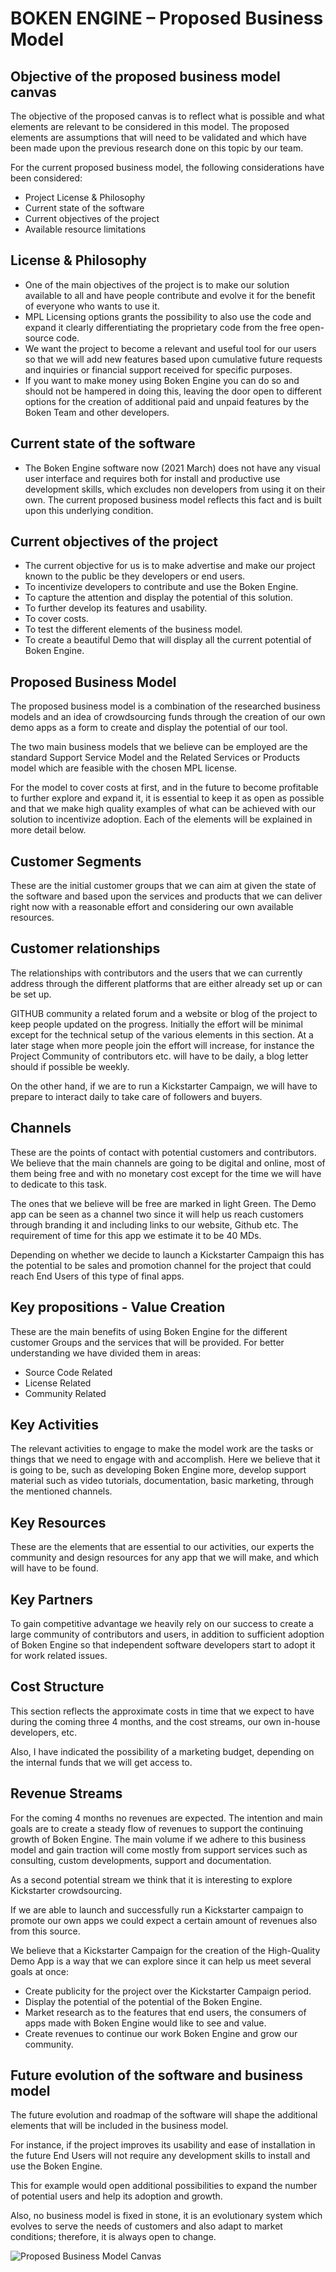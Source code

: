 # BOKEN ENGINE – Proposed Business Model

## Objective of the proposed business model canvas

The objective of the proposed canvas is to reflect what is possible and what elements are relevant to be considered in this model.  The proposed elements are assumptions that will need to be validated and which have been made upon the previous research done on this topic by our team.

For the current proposed business model, the following considerations have been considered:

- Project License & Philosophy
- Current state of the software
- Current objectives of the project
- Available resource limitations

## License & Philosophy

- One of the main objectives of the project is to make our solution available to all and have people contribute and evolve it for the benefit of everyone who wants to use it.
- MPL Licensing options grants the possibility to also use the code and expand it clearly differentiating the proprietary code from the free open-source code.
- We want the project to become a relevant and useful tool for our users so that we will add new features based upon cumulative future requests and inquiries or financial support received for specific purposes.
- If you want to make money using Boken Engine you can do so and should not be hampered in doing this, leaving the door open to different options for the creation of additional paid and unpaid features by the Boken Team and other developers.

## Current state of the software

- The Boken Engine software now (2021 March) does not have any visual user interface and requires both for install and productive use development skills, which excludes non developers from using it on their own. The current proposed business model reflects this fact and is built upon this underlying condition.

## Current objectives of the project

- The current objective for us is to make advertise and make our project known to the public be they developers or end users. 
- To incentivize developers to contribute and use the Boken Engine.
- To capture the attention and display the potential of this solution.
- To further develop its features and usability.
- To cover costs.
- To test the different elements of the business model.
- To create a beautiful Demo that will display all the current potential of Boken Engine.

## Proposed Business Model

The proposed business model is a combination of the researched business models and an idea of crowdsourcing funds through the creation of our own demo apps as a form to create and display the potential of our tool.

The two main business models that we believe can be employed are the standard Support Service Model and the Related Services or Products model which are feasible with the chosen MPL license.

For the model to cover costs at first, and in the future to become profitable to further explore and expand it, it is essential to keep it as open as possible and that we make high quality examples of what can be achieved with our solution to incentivize adoption.
Each of the elements will be explained in more detail below.

## Customer Segments

These are the initial customer groups that we can aim at given the state of the software and based upon the services and products that we can deliver right now with a reasonable effort and considering our own available resources.

## Customer relationships

The relationships with contributors and the users that we can currently address through the different platforms that are either already set up or can be set up.

GITHUB community a related forum and a website or blog of the project to keep people updated on the progress. Initially the effort will be minimal except for the technical setup of the various elements in this section. At a later stage when more people join the effort will increase, for instance the Project Community of contributors etc. will have to be daily, a blog letter should if possible be weekly.

On the other hand, if we are to run a Kickstarter Campaign, we will have to prepare to interact daily to take care of followers and buyers.

## Channels

These are the points of contact with potential customers and contributors.
We believe that the main channels are going to be digital and online, most of them being free and with no monetary cost except for the time we will have to dedicate to this task.

The ones that we believe will be free are marked in light Green.
The Demo app can be seen as a channel two since it will help us reach customers through branding it and including links to our website, Github etc. The requirement of time for this app we estimate it to be 40 MDs.

Depending on whether we decide to launch a Kickstarter Campaign this has the potential to be sales and promotion channel for the project that could reach End Users of this type of final apps.

## Key propositions - Value Creation

These are the main benefits of using Boken Engine for the different customer Groups and the services that will be provided. For better understanding we have divided them in areas:

- Source Code Related
- License Related
- Community Related

## Key Activities

The relevant activities to engage to make the model work are the tasks or things that we need to engage with and accomplish.
Here we believe that it is going to be, such as developing Boken Engine more, develop support material such as video tutorials, documentation, basic marketing, through the mentioned channels. 

## Key Resources

These are the elements that are essential to our activities, our experts the community and design resources for any app that we will make, and which will have to be found.

## Key Partners 

To gain competitive advantage we heavily rely on our success to create a large community of contributors and users, in addition to sufficient adoption of Boken Engine so that independent software developers start to adopt it for work related issues.

## Cost Structure

This section reflects the approximate costs in time that we expect to have during the coming three 4 months, and the cost streams, our own in-house developers, etc.

Also, I have indicated the possibility of a marketing budget, depending on the internal funds that we will get access to.

## Revenue Streams

For the coming 4 months no revenues are expected.
The intention and main goals are to create a steady flow of revenues to support the continuing growth of Boken Engine. The main volume if we adhere to this business model and gain traction will come mostly from support services such as consulting, custom developments, support and documentation.

As a second potential stream we think that it is interesting to explore Kickstarter crowdsourcing.

If we are able to launch and successfully run a Kickstarter campaign to promote our own apps we could expect a certain amount of revenues also from this source.

We believe that a Kickstarter Campaign for the creation of the High-Quality Demo App is a way that we can explore since it can help us meet several goals at once:

- Create publicity for the project over the Kickstarter Campaign period.
- Display the potential of the potential of the Boken Engine.
- Market research as to the features that end users, the consumers of apps made with Boken Engine would like to see and value.
- Create revenues to continue our work Boken Engine and grow our community.

## Future evolution of the software and business model

The future evolution and roadmap of the software will shape the additional elements that will be included in the business model.

For instance, if the project improves its usability and ease of installation in the future End Users will not require any development skills to install and use the Boken Engine.

This for example would open additional possibilities to expand the number of potential users and help its adoption and growth.

Also, no business model is fixed in stone, it is an evolutionary system which evolves to serve the needs of customers and also adapt to market conditions; therefore, it is always open to change.

![Proposed Business Model Canvas](/opensource/docs/images/IOS-Open-Source-Business-Modelling-Proposed-Business-Model-2021-Boken-Engine.jpg)